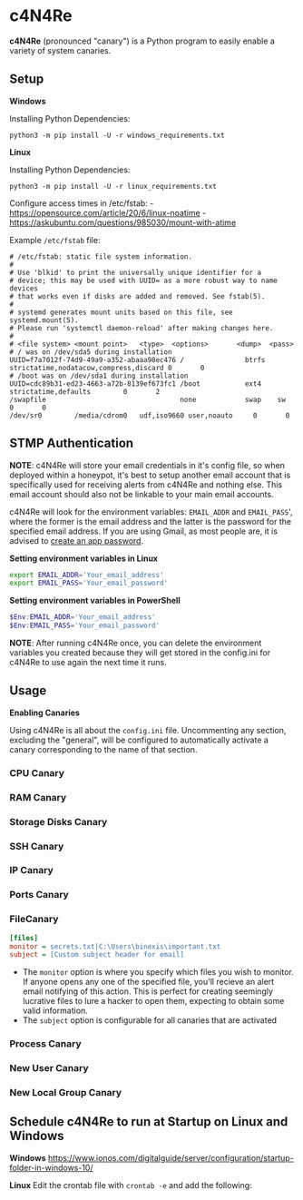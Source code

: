 # c4N4Re

**c4N4Re** (pronounced "canary") is a Python program to easily enable a variety of system canaries.

## Setup

**Windows**

Installing Python Dependencies:

```
python3 -m pip install -U -r windows_requirements.txt
```

**Linux**

Installing Python Dependencies:

```
python3 -m pip install -U -r linux_requirements.txt
```

Configure access times in /etc/fstab:
    - https://opensource.com/article/20/6/linux-noatime
    - https://askubuntu.com/questions/985030/mount-with-atime

Example `/etc/fstab` file:

```
# /etc/fstab: static file system information.
#
# Use 'blkid' to print the universally unique identifier for a
# device; this may be used with UUID= as a more robust way to name devices
# that works even if disks are added and removed. See fstab(5).
#
# systemd generates mount units based on this file, see systemd.mount(5).
# Please run 'systemctl daemon-reload' after making changes here.
#
# <file system> <mount point>   <type>  <options>       <dump>  <pass>
# / was on /dev/sda5 during installation
UUID=f7a7012f-74d9-49a9-a352-abaaa98ec476 /               btrfs   strictatime,nodatacow,compress,discard 0       0
# /boot was on /dev/sda1 during installation
UUID=cdc89b31-ed23-4663-a72b-8139ef673fc1 /boot           ext4    strictatime,defaults        0       2
/swapfile                                 none            swap    sw              0       0
/dev/sr0        /media/cdrom0   udf,iso9660 user,noauto     0       0
```

## STMP Authentication


**NOTE**: c4N4Re will store your email credentials in it's config file, so when deployed within a honeypot, it's best to setup another email account that is specifically used for receiving alerts from c4N4Re and nothing else. This email account should also not be linkable to your main email accounts.

c4N4Re will look for the environment variables: `EMAIL_ADDR` and `EMAIL_PASS`', where the former is the email address and the latter is the password for the specified email address. If you are using Gmail, as most people are, it is advised to [create an app password](https://www.lifewire.com/get-a-password-to-access-gmail-by-pop-imap-2-1171882). 

**Setting environment variables in Linux**

```bash
export EMAIL_ADDR='Your_email_address'
export EMAIL_PASS='Your_email_password'
```

**Setting environment variables in PowerShell**

```powershell
$Env:EMAIL_ADDR='Your_email_address'
$Env:EMAIL_PASS='Your_email_password'
```

**NOTE**: After running c4N4Re once, you can delete the environment variables you created because they will get stored in the config.ini for c4N4Re to use again the next time it runs.

## Usage 

**Enabling Canaries**

Using c4N4Re is all about the `config.ini` file. Uncommenting any section, excluding the "general", will be configured to automatically activate a canary corresponding to the name of that section. 

### CPU Canary

### RAM Canary

### Storage Disks Canary

### SSH Canary

### IP Canary

### Ports Canary

###  FileCanary

```ini
[files]
monitor = secrets.txt|C:\Users\binexis\important.txt
subject = [Custom subject header for email]
```

- The `monitor` option is where you specify which files you wish to monitor. If anyone opens any one of the specified file, you'll recieve an alert email notifying of this action. This is perfect for creating seemingly lucrative files to lure a hacker to open them, expecting to obtain some valid information.
- The `subject` option is configurable for all canaries that are activated

### Process Canary

### New User Canary

### New Local Group Canary

## Schedule c4N4Re to run at Startup on Linux and Windows

**Windows**
https://www.ionos.com/digitalguide/server/configuration/startup-folder-in-windows-10/

**Linux**
Edit the crontab file with `crontab -e` and add the following:

```
```
